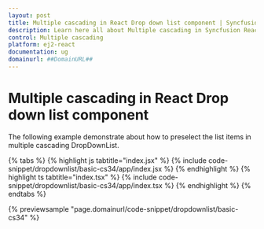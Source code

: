 ```yaml
---
layout: post
title: Multiple cascading in React Drop down list component | Syncfusion
description: Learn here all about Multiple cascading in Syncfusion React Drop down list component of Syncfusion Essential JS 2 and more.
control: Multiple cascading 
platform: ej2-react
documentation: ug
domainurl: ##DomainURL##
---
```


# Multiple cascading in React Drop down list component

The following example demonstrate about how to preselect the list items in multiple cascading DropDownList.

{% tabs %}
{% highlight js tabtitle="index.jsx" %}
{% include code-snippet/dropdownlist/basic-cs34/app/index.jsx %}
{% endhighlight %}
{% highlight ts tabtitle="index.tsx" %}
{% include code-snippet/dropdownlist/basic-cs34/app/index.tsx %}
{% endhighlight %}
{% endtabs %}

 {% previewsample "page.domainurl/code-snippet/dropdownlist/basic-cs34" %}